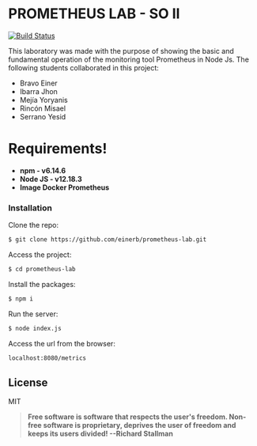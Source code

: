 # PROMETHEUS LAB - SO II
[![Build Status](https://travis-ci.org/joemccann/dillinger.svg?branch=master)](https://travis-ci.org/joemccann/dillinger)

This laboratory was made with the purpose of showing the basic and fundamental operation of the monitoring tool Prometheus in Node Js. The following students collaborated in this project:
  - Bravo Einer
  - Ibarra Jhon
  - Mejía Yoryanis
  - Rincón Misael
  - Serrano Yesid

# Requirements!
  - **npm - v6.14.6**
  - **Node JS - v12.18.3**
  - **Image Docker Prometheus**
  

### Installation

Clone the repo:
```sh
$ git clone https://github.com/einerb/prometheus-lab.git
```
Access the project:
```sh
$ cd prometheus-lab
```
Install the packages:
```sh
$ npm i
```
Run the server:
```sh
$ node index.js
```
Access the url from the browser:
```sh
localhost:8080/metrics
```


License
----

MIT


> **Free software is software that respects the user's freedom. Non-free software is proprietary, deprives the user of freedom and keeps its users divided!
--Richard Stallman**